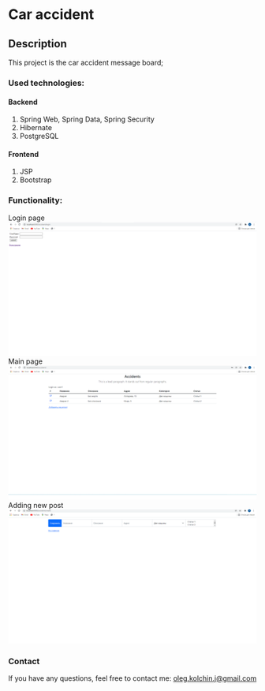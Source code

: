 Car accident
=============
## Description
This project is the car accident message board;

### Used technologies:
#### Backend
1. Spring Web, Spring Data, Spring Security
2. Hibernate
3. PostgreSQL
#### Frontend
1. JSP
2. Bootstrap
### Functionality:
Login page
![ScreenShot](images/1.png)
Main page
![ScreenShot](images/2.png)
Adding new post
![ScreenShot](images/3.png)
### Contact
If you have any questions, feel free to contact me: oleg.kolchin.j@gmail.com